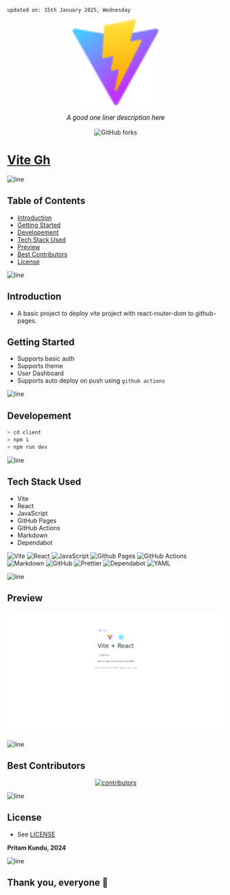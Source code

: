     updated on: 15th January 2025, Wednesday

<div align=center>
    <a href="https://warmachine028.github.io/vite-gh">
        <img width="200" src="client/public/vite.svg" alt="vite-gh">
    </a>
    <p style="font-family: roboto, calibri; font-size:12pt; font-style:italic"> A good one liner description here </p>
    <a src="https://github.com/warmachine028/vite-gh/forks">
        <img alt="GitHub forks" src="https://img.shields.io/github/forks/warmachine028/vite-gh">
    </a>
</div>

# [Vite Gh](https://github.com/warmachine028/vite-gh)

![line]

## Table of Contents

- [Introduction](#introduction)
- [Getting Started](#getting-started)
- [Developement](#developement)
- [Tech Stack Used](#tech-stack-used)
- [Preview](#preview)
- [Best Contributors](#best-contributors)
- [License](#license)

![line]

## Introduction

- A basic project to deploy vite project with react-router-dom to github-pages.

## Getting Started

- Supports basic auth
- Supports theme
- User Dashboard
- Supports auto deploy on push using `github actions`

![line]

## Developement

```sh
> cd client
> npm i
> npm run dev
```

![line]

## Tech Stack Used

- Vite
- React
- JavaScript
- GitHub Pages
- GitHub Actions
- Markdown
- Dependabot

![Vite](https://img.shields.io/badge/vite-%23646CFF.svg?style=for-the-badge&logo=vite&logoColor=white) ![React](https://img.shields.io/badge/react-%2320232a.svg?style=for-the-badge&logo=react&logoColor=%2361DAFB) ![JavaScript](https://img.shields.io/badge/javascript-%23323330.svg?style=for-the-badge&logo=javascript&logoColor=%23F7DF1E) ![Github Pages](https://img.shields.io/badge/github%20pages-121013?style=for-the-badge&logo=github&logoColor=white) ![GitHub Actions](https://img.shields.io/badge/github%20actions-%232671E5.svg?style=for-the-badge&logo=githubactions&logoColor=white) ![Markdown](https://img.shields.io/badge/markdown-%23000000.svg?style=for-the-badge&logo=markdown&logoColor=white) ![GitHub](https://img.shields.io/badge/github-%23121011.svg?style=for-the-badge&logo=github&logoColor=white) ![Prettier](https://img.shields.io/badge/prettier-1A2B34?style=for-the-badge&logo=prettier&logoColor=pink) ![Dependabot](https://img.shields.io/badge/dependabot-025E8C?style=for-the-badge&logo=dependabot&logoColor=white) ![YAML](https://img.shields.io/badge/yaml-%23ffffff.svg?style=for-the-badge&logo=yaml&logoColor=151515) 

![line]

## Preview

<picture align="center">
    <source media="(prefers-color-scheme: light)" srcset=".github/preview-light.png">
    <source media="(prefers-color-scheme: dark)" srcset=".github/preview-dark.png">
    <img src=".github/preview-light.png" alt="preview">
</picture>

![line]

## Best Contributors

<div align="center">
    <a href="https://github.com/warmachine028/vite-gh/graphs/contributors">
        <img src="https://contrib.rocks/image?repo=warmachine028/vite-gh" alt="contributors"/>
    </a>
</div>

![line]

## License

- See [LICENSE]

**Pritam Kundu, 2024**

![line]

## Thank you, everyone 💚

[icons]: https://icons8.com/
[markdown-badges]: https://github.com/Ileriayo/markdown-badges
[line]: https://user-images.githubusercontent.com/75939390/137615281-3a875960-92cc-407f-97fe-fd2319bdb252.png
[License]: https://github.com/warmachine028/vite-gh/blob/main/LICENSE

<!-- 15/01/25 -->
